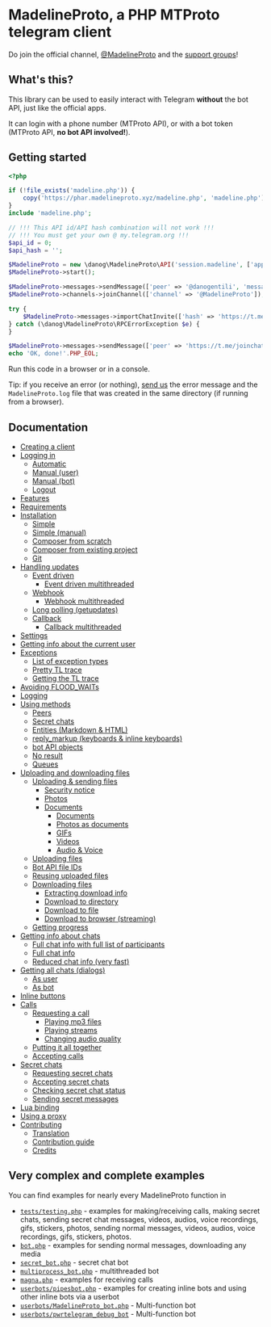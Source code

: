 # MadelineProto, a PHP MTProto telegram client

Do join the official channel, [@MadelineProto](https://t.me/MadelineProto) and the [support groups](https://t.me/pwrtelegramgroup)!


## What's this?

This library can be used to easily interact with Telegram **without** the bot API, just like the official apps.

It can login with a phone number (MTProto API), or with a bot token (MTProto API, **no bot API involved!**).

## Getting started

```php
<?php

if (!file_exists('madeline.php')) {
    copy('https://phar.madelineproto.xyz/madeline.php', 'madeline.php');
}
include 'madeline.php';

// !!! This API id/API hash combination will not work !!!
// !!! You must get your own @ my.telegram.org !!!
$api_id = 0;
$api_hash = '';

$MadelineProto = new \danog\MadelineProto\API('session.madeline', ['app_info' => ['api_id' => $api_id, 'api_hash' => $api_hash]]);
$MadelineProto->start();    

$MadelineProto->messages->sendMessage(['peer' => '@danogentili', 'message' => "Hi!\nThanks for creating MadelineProto! <3"]);
$MadelineProto->channels->joinChannel(['channel' => '@MadelineProto']);

try {
    $MadelineProto->messages->importChatInvite(['hash' => 'https://t.me/joinchat/Bgrajz6K-aJKu0IpGsLpBg']);
} catch (\danog\MadelineProto\RPCErrorException $e) {
}

$MadelineProto->messages->sendMessage(['peer' => 'https://t.me/joinchat/Bgrajz6K-aJKu0IpGsLpBg', 'message' => 'Testing MadelineProto!']);
echo 'OK, done!'.PHP_EOL;
```

Run this code in a browser or in a console. 


Tip: if you receive an error (or nothing), [send us](https://t.me/pwrtelegramgroup) the error message and the `MadelineProto.log` file that was created in the same directory (if running from a browser).  

## Documentation

* [Creating a client](https://docs.madelineproto.xyz/docs/CREATING_A_CLIENT.html)
* [Logging in](https://docs.madelineproto.xyz/docs/LOGIN.html)
  * [Automatic](https://docs.madelineproto.xyz/docs/LOGIN.html#automatic)
  * [Manual (user)](https://docs.madelineproto.xyz/docs/LOGIN.html#manual-user)
  * [Manual (bot)](https://docs.madelineproto.xyz/docs/LOGIN.html#manual-bot)
  * [Logout](https://docs.madelineproto.xyz/docs/LOGIN.html#logout)
* [Features](https://docs.madelineproto.xyz/docs/FEATURES.html)
* [Requirements](https://docs.madelineproto.xyz/docs/REQUIREMENTS.html)
* [Installation](https://docs.madelineproto.xyz/docs/INSTALLATION.html)
  * [Simple](https://docs.madelineproto.xyz/docs/INSTALLATION.html#simple)
  * [Simple (manual)](https://docs.madelineproto.xyz/docs/INSTALLATION.html#simple-manual)
  * [Composer from scratch](https://docs.madelineproto.xyz/docs/INSTALLATION.html#composer-from-scratch)
  * [Composer from existing project](https://docs.madelineproto.xyz/docs/INSTALLATION.html#composer-from-existing-project)
  * [Git](https://docs.madelineproto.xyz/docs/INSTALLATION.html#git)
* [Handling updates](https://docs.madelineproto.xyz/docs/UPDATES.html)
  * [Event driven](https://docs.madelineproto.xyz/docs/UPDATES.html#event-driven)
    * [Event driven multithreaded](https://docs.madelineproto.xyz/docs/UPDATES.html#event-driven-multithreaded)
  * [Webhook](https://docs.madelineproto.xyz/docs/UPDATES.html#webhook)
    * [Webhook multithreaded](https://docs.madelineproto.xyz/docs/UPDATES.html#webhook-multithreaded)
  * [Long polling (getupdates)](https://docs.madelineproto.xyz/docs/UPDATES.html#long-polling)
  * [Callback](https://docs.madelineproto.xyz/docs/UPDATES.html#callback)
    * [Callback multithreaded](https://docs.madelineproto.xyz/docs/UPDATES.html#callback-multithreaded)
* [Settings](https://docs.madelineproto.xyz/docs/SETTINGS.html)
* [Getting info about the current user](https://docs.madelineproto.xyz/docs/SELF.html)
* [Exceptions](https://docs.madelineproto.xyz/docs/EXCEPTIONS.html)
  * [List of exception types](https://docs.madelineproto.xyz/docs/EXCEPTIONS.html#list-of-exception-types)
  * [Pretty TL trace](https://docs.madelineproto.xyz/docs/EXCEPTIONS.html#pretty-tl-trace)
  * [Getting the TL trace](https://docs.madelineproto.xyz/docs/EXCEPTIONS.html#getting-the-tl-trace)
* [Avoiding FLOOD_WAITs](https://docs.madelineproto.xyz/docs/FLOOD_WAIT.html)
* [Logging](https://docs.madelineproto.xyz/docs/LOGGING.html)
* [Using methods](https://docs.madelineproto.xyz/docs/USING_METHODS.html)
  * [Peers](https://docs.madelineproto.xyz/docs/USING_METHODS.html#peers)
  * [Secret chats](https://docs.madelineproto.xyz/docs/USING_METHODS.html#secret-chats)
  * [Entities (Markdown & HTML)](https://docs.madelineproto.xyz/docs/USING_METHODS.html#entities)
  * [reply_markup (keyboards & inline keyboards)](https://docs.madelineproto.xyz/docs/USING_METHODS.html#reply_markup)
  * [bot API objects](https://docs.madelineproto.xyz/docs/USING_METHODS.html#bot-api-objects)
  * [No result](https://docs.madelineproto.xyz/docs/USING_METHODS.html#no-result)
  * [Queues](https://docs.madelineproto.xyz/docs/USING_METHODS.html#queues)
* [Uploading and downloading files](https://docs.madelineproto.xyz/docs/FILES.html)
  * [Uploading & sending files](https://docs.madelineproto.xyz/docs/FILES.html#sending-files)
    * [Security notice](https://docs.madelineproto.xyz/docs/FILES.html#security-notice)
    * [Photos](https://docs.madelineproto.xyz/docs/FILES.html#inputmediauploadedphoto)
    * [Documents](https://docs.madelineproto.xyz/docs/FILES.html#inputmediauploadeddocument)
      * [Documents](https://docs.madelineproto.xyz/docs/FILES.html#documentattributefilename-to-send-a-document)
      * [Photos as documents](https://docs.madelineproto.xyz/docs/FILES.html#documentattributeimagesize-to-send-a-photo-as-document)
      * [GIFs](https://docs.madelineproto.xyz/docs/FILES.html#documentattributeanimated-to-send-a-gif)
      * [Videos](https://docs.madelineproto.xyz/docs/FILES.html#documentattributevideo-to-send-a-video)
      * [Audio & Voice](https://docs.madelineproto.xyz/docs/FILES.html#documentattributeaudio-to-send-an-audio-file)
  * [Uploading files](https://docs.madelineproto.xyz/docs/FILES.html#uploading-files)
  * [Bot API file IDs](https://docs.madelineproto.xyz/docs/FILES.html#bot-api-file-ids)
  * [Reusing uploaded files](https://docs.madelineproto.xyz/docs/FILES.html#reusing-uploaded-files)
  * [Downloading files](https://docs.madelineproto.xyz/docs/FILES.html#downloading-files)
    * [Extracting download info](https://docs.madelineproto.xyz/docs/FILES.html#extracting-download-info)
    * [Download to directory](https://docs.madelineproto.xyz/docs/FILES.html#download-to-directory)
    * [Download to file](https://docs.madelineproto.xyz/docs/FILES.html#download-to-file)
    * [Download to browser (streaming)](https://docs.madelineproto.xyz/docs/FILES.html#download-to-browser-with-streams)
  * [Getting progress](https://docs.madelineproto.xyz/docs/FILES.html#getting-progress)
* [Getting info about chats](https://docs.madelineproto.xyz/docs/CHAT_INFO.html)
  * [Full chat info with full list of participants](https://docs.madelineproto.xyz/docs/CHAT_INFO.html#get_pwr_chat)
  * [Full chat info](https://docs.madelineproto.xyz/docs/CHAT_INFO.html#get_full_info)
  * [Reduced chat info (very fast)](https://docs.madelineproto.xyz/docs/CHAT_INFO.html#get_info)
* [Getting all chats (dialogs)](https://docs.madelineproto.xyz/docs/DIALOGS.html)
  * [As user](https://docs.madelineproto.xyz/docs/DIALOGS.html#user-get_dialogs)
  * [As bot](https://docs.madelineproto.xyz/docs/DIALOGS.html#bot-internal-peer-database)
* [Inline buttons](https://docs.madelineproto.xyz/docs/INLINE_BUTTONS.html)
* [Calls](https://docs.madelineproto.xyz/docs/CALLS.html)
  * [Requesting a call](https://docs.madelineproto.xyz/docs/CALLS.html#requesting-a-call)
    * [Playing mp3 files](https://docs.madelineproto.xyz/docs/CALLS.html#playing-mp3-files)
    * [Playing streams](https://docs.madelineproto.xyz/docs/CALLS.html#playing-streams)
    * [Changing audio quality](https://docs.madelineproto.xyz/docs/CALLS.html#changing-audio-quality)
  * [Putting it all together](https://docs.madelineproto.xyz/docs/CALLS.html#putting-it-all-together)
  * [Accepting calls](https://docs.madelineproto.xyz/docs/CALLS.html#accepting-calls)
* [Secret chats](https://docs.madelineproto.xyz/docs/SECRET_CHATS.html)
  * [Requesting secret chats](https://docs.madelineproto.xyz/docs/SECRET_CHATS.html#requesting-secret-chats)
  * [Accepting secret chats](https://docs.madelineproto.xyz/docs/SECRET_CHATS.html#accepting-secret-chats)
  * [Checking secret chat status](https://docs.madelineproto.xyz/docs/SECRET_CHATS.html#checking-secret-chat-status)
  * [Sending secret messages](https://docs.madelineproto.xyz/docs/SECRET_CHATS.html#sending-secret-messages)
* [Lua binding](https://docs.madelineproto.xyz/docs/LUA.html)
* [Using a proxy](https://docs.madelineproto.xyz/docs/PROXY.html)
* [Contributing](https://docs.madelineproto.xyz/docs/CONTRIBUTING.html)
  * [Translation](https://docs.madelineproto.xyz/docs/CONTRIBUTING.html#translation)
  * [Contribution guide](https://docs.madelineproto.xyz/docs/CONTRIBUTING.html#contribution-guide)
  * [Credits](https://docs.madelineproto.xyz/docs/CONTRIBUTING.html#credits)


## Very complex and complete examples

You can find examples for nearly every MadelineProto function in
* [`tests/testing.php`](https://github.com/danog/MadelineProto/blob/master/tests/testing.php) - examples for making/receiving calls, making secret chats, sending secret chat messages, videos, audios, voice recordings, gifs, stickers, photos, sending normal messages, videos, audios, voice recordings, gifs, stickers, photos.
* [`bot.php`](https://github.com/danog/MadelineProto/blob/master/bot.php) - examples for sending normal messages, downloading any media
* [`secret_bot.php`](https://github.com/danog/MadelineProto/blob/master/secret_bot.php) - secret chat bot
* [`multiprocess_bot.php`](https://github.com/danog/MadelineProto/blob/master/multiprocess_bot.php) - multithreaded bot
* [`magna.php`](https://github.com/danog/MadelineProto/blob/master/magna.php) - examples for receiving calls
* [`userbots/pipesbot.php`](https://github.com/danog/MadelineProto/blob/master/userbots/pipesbot.php) - examples for creating inline bots and using other inline bots via a userbot
* [`userbots/MadelineProto_bot.php`](https://github.com/danog/MadelineProto/blob/master/userbots/MadelineProto_bot.php) - Multi-function bot
* [`userbots/pwrtelegram_debug_bot`](https://github.com/danog/MadelineProto/blob/master/userbots/pwrtelegram_debug_bot.php) - Multi-function bot


